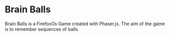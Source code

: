 Brain Balls
==========

Brain Balls is a FirefoxOs Game created with Phaser.js. The aim of the game is to remember sequences of balls.
